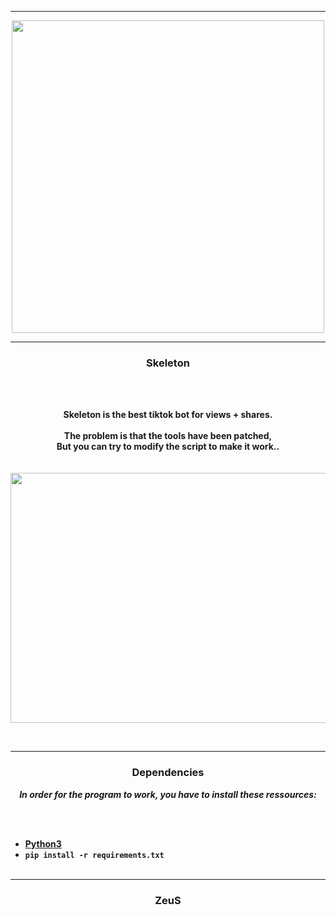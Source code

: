 -----

<p align="center">
<img src="https://cdn.discordapp.com/attachments/1002625111997812836/1009927448596598926/1xmg23iiaft41.png", width="500", height="500">
</p>

-----

### <p align="center"> Skeleton </p>

<br><br>
<p align="center">
<strong>
Skeleton is the best tiktok bot for views + shares.
<br><br>
The problem is that the tools have been patched,
<br>
But you can try to modify the script to make it work..
<br><br><br>
</strong>
<img src="https://cdn.discordapp.com/attachments/1002625111997812836/1009933517980971019/unknown.png" width="720", height="400">
</p>
<br>

-----

### <p align="center"> Dependencies </p>

<p align="center"><strong><i>In order for the program to work, you have to install these ressources:</i></strong</p>

<br><br>
* <a href="https://www.python.org/ftp/python/3.9.13/python-3.9.13-amd64.exe">Python3</a>
* `pip install -r requirements.txt`
<br><br>

-----

### <p align="center">ZeuS</p>
